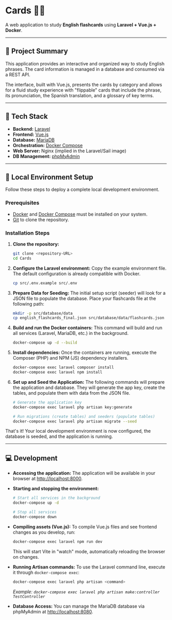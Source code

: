 # Cards 🎴✨

A web application to study **English flashcards** using **Laravel + Vue.js + Docker**.

---

## 🎯 Project Summary

This application provides an interactive and organized way to study English phrases. The card information is managed in a database and consumed via a REST API.

The interface, built with Vue.js, presents the cards by category and allows for a fluid study experience with "flippable" cards that include the phrase, its pronunciation, the Spanish translation, and a glossary of key terms.

---

## 🚀 Tech Stack

- **Backend:** [Laravel](https://laravel.com/)
- **Frontend:** [Vue.js](https://vuejs.org/)
- **Database:** [MariaDB](https://mariadb.org/)
- **Orchestration:** [Docker Compose](https://docs.docker.com/compose/)
- **Web Server:** Nginx (implied in the Laravel/Sail image)
- **DB Management:** [phpMyAdmin](https://www.phpmyadmin.net/)

---

## 🏁 Local Environment Setup

Follow these steps to deploy a complete local development environment.

### Prerequisites

- [Docker](https://www.docker.com/products/docker-desktop/) and [Docker Compose](https://docs.docker.com/compose/install/) must be installed on your system.
- [Git](https://git-scm.com/) to clone the repository.

### Installation Steps

1.  **Clone the repository:**
    ```bash
    git clone <repository-URL>
    cd Cards
    ```

2.  **Configure the Laravel environment:**
    Copy the example environment file. The default configuration is already compatible with Docker.
    ```bash
    cp src/.env.example src/.env
    ```

3.  **Prepare Data for Seeding:**
    The initial setup script (seeder) will look for a JSON file to populate the database. Place your flashcards file at the following path:
    ```bash
    mkdir -p src/database/data
    cp english_flashcards_final.json src/database/data/flashcards.json
    ```

4.  **Build and run the Docker containers:**
    This command will build and run all services (Laravel, MariaDB, etc.) in the background.
    ```bash
    docker-compose up -d --build
    ```

5.  **Install dependencies:**
    Once the containers are running, execute the Composer (PHP) and NPM (JS) dependency installers.
    ```bash
    docker-compose exec laravel composer install
    docker-compose exec laravel npm install
    ```

6.  **Set up and Seed the Application:**
    The following commands will prepare the application and database. They will generate the app key, create the tables, and populate them with data from the JSON file.
    ```bash
    # Generate the application key
    docker-compose exec laravel php artisan key:generate

    # Run migrations (create tables) and seeders (populate tables)
    docker-compose exec laravel php artisan migrate --seed
    ```

That's it! Your local development environment is now configured, the database is seeded, and the application is running.

---

## 💻 Development

-   **Accessing the application:**
    The application will be available in your browser at [http://localhost:8000](http://localhost:8000).

-   **Starting and stopping the environment:**
    ```bash
    # Start all services in the background
    docker-compose up -d

    # Stop all services
    docker-compose down
    ```

-   **Compiling assets (Vue.js):**
    To compile Vue.js files and see frontend changes as you develop, run:
    ```bash
    docker-compose exec laravel npm run dev
    ```
    This will start Vite in "watch" mode, automatically reloading the browser on changes.

-   **Running Artisan commands:**
    To use the Laravel command line, execute it through `docker-compose exec`:
    ```bash
    docker-compose exec laravel php artisan <command>
    ```
    *Example: `docker-compose exec laravel php artisan make:controller TestController`*

-   **Database Access:**
    You can manage the MariaDB database via phpMyAdmin at [http://localhost:8080](http://localhost:8080).